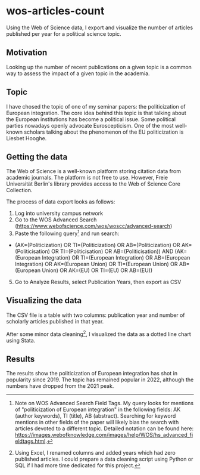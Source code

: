 # wos-articles-count
Using the Web of Science data, I export and visualize the number of articles published per year for a political science topic.

## Motivation
Looking up the number of recent publications on a given topic is a common way to assess the impact of a given topic in the academia.

## Topic
I have chosed the topic of one of my seminar papers: the politicization of European integration. The core idea behind this topic is that talking about the European institutions has become a political issue. Some political parties nowadays openly advocate Euroscepticism. One of the most well-known scholars talking about the phenomenon of the EU politicization is Liesbet Hooghe.

## Getting the data
The Web of Science is a well-known platform storing citation data from academic journals. The platform is not free to use. However, Freie Universität Berlin's library provides access to the Web of Science Core Collection.

The process of data export looks as follows:
1. Log into university campus network
2. Go to the WOS Advanced Search (https://www.webofscience.com/wos/woscc/advanced-search)
3. Paste the following query[^1] and run search:
  - (AK=(Politicization) OR TI=(Politicization) OR AB=(Politicization) OR AK=(Politicisation) OR TI=(Politicisation) OR AB=(Politicisation)) AND (AK=(European Integration) OR TI=(European Integration) OR AB=(European Integration) OR AK=(European Union) OR TI=(European Union) OR AB=(European Union) OR AK=(EU) OR TI=(EU) OR AB=(EU))
5. Go to Analyze Results, select Publication Years, then export as CSV

## Visualizing the data
The CSV file is a table with two columns: publication year and number of scholarly articles published in that year.

After some minor data cleaning[^2], I visualized the data as a dotted line chart using Stata.

## Results
The results show the politicization of European integration has shot in popularity since 2019. The topic has remained popular in 2022, although the numbers  have dropped from the 2021 peak.

[^1]: Note on WOS Advanced Search Field Tags. My query looks for mentions of "politicization of European integration" in the following fields: AK (author keywords), TI (title), AB (abstract). Searching for keyword mentions in other fields of the paper will likely bias the search with articles devoted to a different topic. Detailed notation can be found here: https://images.webofknowledge.com/images/help/WOS/hs_advanced_fieldtags.html.
[^2]: Using Excel, I renamed columns and added years which had zero published articles. I could prepare a data cleaning script using Python or SQL if I had more time dedicated for this project.
